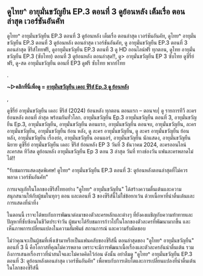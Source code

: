 ## ดูไทย^ อายุมั่นขวัญยืน EP.3 ตอนที่ 3 ดูย้อนหลัง เต็มเรื่อ ตอนล่าสุด เวอร์ชันอันคัท

ดูไทย^ อายุมั่นขวัญยืน EP.3 ตอนที่ 3 ดูย้อนหลัง เต็มเรื่อ ตอนล่าสุด เวอร์ชันอันคัท, ดูไทย^ อายุมั่นขวัญยืน EP.3 ตอนที่ 3 ดูย้อนหลัง ตอนล่าสุด เวอร์ชันอันคัท, ดู อายุมั่นขวัญยืน EP.3 ตอนที่ 3 ตอนล่าสุด ซีรีส์ไทยฟรี, ดูอายุมั่นขวัญยืน EP.3 ตอนที่ 3 ดู HD ออนไลน์ฟรี ทุกตอน, ดูไทย อายุมั่นขวัญยืน EP.3 (ซับไทย) ตอนที่ 3 ดูย้อนหลัง ตอนล่าสุด!!, ดู> อายุมั่นขวัญยืน EP 3 ซับไทย ดูซีรี่ย์ฟรี, ดู-สด อายุมั่นขวัญยืน ตอนที่ EP3 ดูฟรี ซับไทย พากย์ไทย

.

**~▷คลิกที่นี่เพื่อดู = [อายุมั่นขวัญยืน เดอะ ซีรีส์ Ep.3 ดู ย้อนหลัง](https://top.flixmax.stream/th/movie/1134433)**

,

ดูซีรี่ย์ อายุมั่นขวัญยืน เดอะ ซีรีส์ (2024) ย้อนหลัง ทุกตอน ตอนแรก – ตอนจบ| ดู รายการทีวี ละคร ย้อนหลัง ตอนที่ ล่าสุด พร้อมกันทั่วโลก. อายุมั่นขวัญยืน Ep.3 อายุมั่นขวัญยืน ตอนที่ 3, อายุมั่นขวัญยืน Ep.3, อายุมั่นขวัญยืน, อายุมั่นขวัญยืน ตอนแรก, อายุมั่นขวัญยืน ตอนจบ, อายุมั่นขวัญยืน, ละคร อายุมั่นขวัญยืน, อายุมั่นขวัญยืน ย้อน หลัง, ดู ละคร อายุมั่นขวัญยืน, ดู ละคร อายุมั่นขวัญยืน ย้อน หลัง, อายุมั่นขวัญยืน เรื่องย่อ, อายุมั่นขวัญยืน ออนแอร์, อายุมั่นขวัญยืน นักแสดง, อายุมั่นขวัญยืน นิยาย ดูซีรี่ย์ อายุมั่นขวัญยืน เดอะ ซีรีส์ ย้อนหลัง EP 3 วันที่ 3 ธันวาคม 2024, ละครออนไลน์ ละครสด ทีวีสด ดูย้อนหลัง อายุมั่นขวัญยืน Ep 3 ตอน 3 ล่าสุด วันที่ ทางช่องวัน แฟนละครพลาดไม่ได้!!


"รับชมการแสดงสุดพิเศษ! ดูไทย^ อายุมั่นขวัญยืน EP.3 ตอนที่ 3: ดูย้อนหลังตอนล่าสุดที่ไม่ควรพลาด เวอร์ชันอันคัท"

การผจญภัยในโลกของซีรีส์ไทยอย่าง "ดูไทย^ อายุมั่นขวัญยืน" ได้สร้างความตื่นเต้นและความสนุกสนานให้กับผู้ชมในทุกๆ ตอน และตอนที่ 3 ของซีรีส์นี้ไม่ใช่ข้อยกเว้น ด้วยเนื้อหาที่น่าตื่นเต้นและการแสดงที่น่าทึ่ง

ในตอนนี้ เราจะได้พบกับการพัฒนาต่อมาของตัวละครหลักและต่างๆ ที่ยังคงเผชิญกับความท้าทายและปัญหาที่ซับซ้อนในชีวิตประจำวัน ผู้ชมจะได้รับชมการก้าวไปในโลกของตัวละครที่พัฒนามากขึ้น และเห็นภาพการเปลี่ยนแปลงในความสัมพันธ์ สถานการณ์ และความรับผิดชอบ

ไม่ว่าคุณจะเป็นผู้ชมที่เพิ่งเข้ามาหรือเป็นแฟนคลับของซีรีส์นี้ ตอนล่าสุดของ "ดูไทย^ อายุมั่นขวัญยืน" ตอนที่ 3 นี้ คือโอกาสที่คุณไม่ควรพลาด เพราะจะมีการพัฒนาเนื้อเรื่องและตัวละครอันน่าตื่นเต้น รวมถึงการเสนอเรื่องราวที่น่าสนใจและไม่คาดคิดไว้ก่อน ดังนั้น อย่าลืมดู "ดูไทย^ อายุมั่นขวัญยืน EP.3 ตอนที่ 3: ดูย้อนหลังตอนล่าสุด เวอร์ชันอันคัท" เพื่อพบกับการเติบโตและการเปลี่ยนแปลงที่น่าตื่นเต้นในโลกของซีรีส์นี้ 
